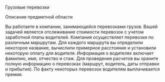 Грузовые перевозки

Описание предметной области

Вы работаете в компании, занимающейся перевозками грузов. Вашей задачей является отслеживание стоимости перевозок с учетом заработной платы водителей. Компания осуществляет перевозки по различным маршрутам. Для каждого маршрута вы определили некоторое название, вычислили примерное расстояние и установили некоторую оплату для водителя. Информация о водителях включает фамилию, имя, отчество и стаж. Для проведения расчетов вы храните полную информацию о перевозках (маршрут, водитель, даты отправки и прибытия). По факту некоторых перевозок водителям выплачивается премия.
